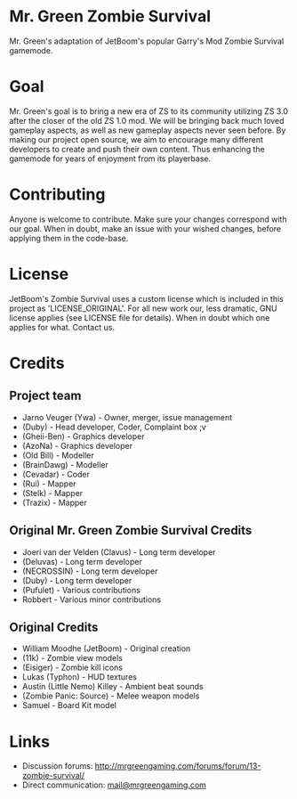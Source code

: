 # Mr. Green Zombie Survival
Mr. Green's adaptation of JetBoom's popular Garry's Mod Zombie Survival gamemode.

# Goal

Mr. Green's goal is to bring a new era of ZS to its community utilizing ZS 3.0 after the closer of the old ZS 1.0 mod. We will be bringing back much loved gameplay aspects, as well as new gameplay aspects never seen before. By making our project open source, we aim to encourage many different developers to create and push their own content. Thus enhancing the gamemode for years of enjoyment from its playerbase. 

# Contributing
Anyone is welcome to contribute. Make sure your changes correspond with our goal. When in doubt, make an issue with your wished changes, before applying them in the code-base.

# License
JetBoom's Zombie Survival uses a custom license which is included in this project as 'LICENSE_ORIGINAL'. For all new work our, less dramatic, GNU license applies (see LICENSE file for details).
When in doubt which one applies for what. Contact us.

# Credits
## Project team
* Jarno Veuger (Ywa) - Owner, merger, issue management
* (Duby) - Head developer, Coder, Complaint box ;v 
* (Gheii-Ben) - Graphics developer
* (AzoNa) - Graphics developer
* (Old Bill) - Modeller 
* (BrainDawg) - Modeller 
* (Cevadar) - Coder
* (Rui) - Mapper
* (Stelk) - Mapper
* (Trazix) - Mapper

## Original Mr. Green Zombie Survival Credits
* Joeri van der Velden (Clavus) - Long term developer
* (Deluvas) - Long term developer
* (NECROSSIN) - Long term developer
* (Duby) - Long term developer
* (Pufulet) - Various contributions
* Robbert - Various minor contributions

## Original Credits
* William Moodhe (JetBoom) - Original creation
* (11k) - Zombie view models
* (Eisiger) - Zombie kill icons
* Lukas (Typhon) - HUD textures
* Austin (Little Nemo) Killey - Ambient beat sounds
* (Zombie Panic: Source) - Melee weapon models
* Samuel - Board Kit model

# Links
* Discussion forums: http://mrgreengaming.com/forums/forum/13-zombie-survival/
* Direct communication: mail@mrgreengaming.com
